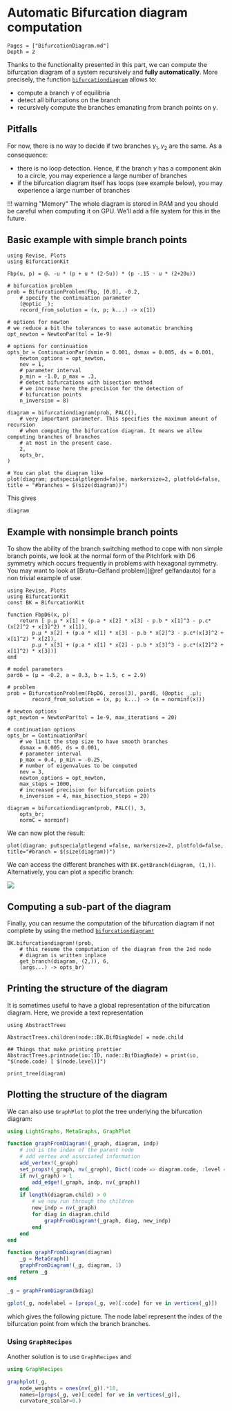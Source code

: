 # Automatic Bifurcation diagram computation

```@contents
Pages = ["BifurcationDiagram.md"]
Depth = 2
```
 
Thanks to the functionality presented in this part, we can compute the bifurcation diagram of a system recursively and **fully automatically**. More precisely, the function [`bifurcationdiagram`](@ref) allows to:

- compute a branch $\gamma$ of equilibria
- detect all bifurcations on the branch
- recursively compute the branches emanating from branch points on $\gamma$.

## Pitfalls
 
 For now, there is no way to decide if two branches $\gamma_1,\gamma_2$ are the same. As a consequence:

- there is no loop detection. Hence, if the branch $\gamma$ has a component akin to a circle, you may experience a large number of branches
- if the bifurcation diagram itself has loops (see example below), you may experience a large number of branches

!!! warning "Memory"
    The whole diagram is stored in RAM and you should be careful when computing it on GPU. We'll add a file system for this in the future. 

## Basic example with simple branch points

```@example BDIAG
using Revise, Plots
using BifurcationKit

Fbp(u, p) = @. -u * (p + u * (2-5u)) * (p -.15 - u * (2+20u))

# bifurcation problem
prob = BifurcationProblem(Fbp, [0.0], -0.2, 
	# specify the continuation parameter
	(@optic _);
	record_from_solution = (x, p; k...) -> x[1])

# options for newton
# we reduce a bit the tolerances to ease automatic branching
opt_newton = NewtonPar(tol = 1e-9)

# options for continuation
opts_br = ContinuationPar(dsmin = 0.001, dsmax = 0.005, ds = 0.001,
	newton_options = opt_newton,
	nev = 1,
	# parameter interval
	p_min = -1.0, p_max = .3,
	# detect bifurcations with bisection method
	# we increase here the precision for the detection of
	# bifurcation points
	n_inversion = 8)

diagram = bifurcationdiagram(prob, PALC(),
	# very important parameter. This specifies the maximum amount of recursion
	# when computing the bifurcation diagram. It means we allow computing branches of branches 
	# at most in the present case.
	2,
	opts_br,
)
	
# You can plot the diagram like 
plot(diagram; putspecialptlegend=false, markersize=2, plotfold=false, title = "#branches = $(size(diagram))")
```

This gives

```@example BDIAG
diagram
```

## Example with nonsimple branch points

To show the ability of the branch switching method to cope with non simple branch points, we look at the normal form of the Pitchfork with D6 symmetry which occurs frequently in problems with hexagonal symmetry. You may want to look at [Bratu–Gelfand problem](@ref gelfandauto) for a non trivial example of use.

```@example BDIAG2
using Revise, Plots
using BifurcationKit
const BK = BifurcationKit

function FbpD6(x, p)
	return [ p.μ * x[1] + (p.a * x[2] * x[3] - p.b * x[1]^3 - p.c*(x[2]^2 + x[3]^2) * x[1]),
		p.μ * x[2] + (p.a * x[1] * x[3] - p.b * x[2]^3 - p.c*(x[3]^2 + x[1]^2) * x[2]),
		p.μ * x[3] + (p.a * x[1] * x[2] - p.b * x[3]^3 - p.c*(x[2]^2 + x[1]^2) * x[3])]
end

# model parameters
pard6 = (μ = -0.2, a = 0.3, b = 1.5, c = 2.9)

# problem
prob = BifurcationProblem(FbpD6, zeros(3), pard6, (@optic _.μ);
		record_from_solution = (x, p; k...) -> (n = norminf(x)))

# newton options
opt_newton = NewtonPar(tol = 1e-9, max_iterations = 20)

# continuation options
opts_br = ContinuationPar(
	# we limit the step size to have smooth branches
	dsmax = 0.005, ds = 0.001, 
	# parameter interval
	p_max = 0.4, p_min = -0.25, 
	# number of eigenvalues to be computed
	nev = 3, 
	newton_options = opt_newton, 
	max_steps = 1000,
	# increased precision for bifurcation points
	n_inversion = 4, max_bisection_steps = 20)

diagram = bifurcationdiagram(prob, PALC(), 3,
	opts_br;
	normC = norminf)
```

We can now plot the result:

```@example BDIAG2
plot(diagram; putspecialptlegend =false, markersize=2, plotfold=false, title="#branch = $(size(diagram))")
```

We can access the different branches with `BK.getBranch(diagram, (1,))`. Alternatively, you can plot a specific branch:

![](diagramD6b.png)

## Computing a sub-part of the diagram

Finally, you can resume the computation of the bifurcation diagram if not complete by using the method [`bifurcationdiagram!`](@ref)
 
```@example BDIAG2
BK.bifurcationdiagram!(prob,
	# this resume the computation of the diagram from the 2nd node
	# diagram is written inplace
	get_branch(diagram, (2,)), 6, 
	(args...) -> opts_br)
```
 
## Printing the structure of the diagram

It is sometimes useful to have a global representation of the bifurcation diagram. Here, we provide a text representation

```@example BDIAG2
using AbstractTrees

AbstractTrees.children(node::BK.BifDiagNode) = node.child

## Things that make printing prettier
AbstractTrees.printnode(io::IO, node::BifDiagNode) = print(io, "$(node.code) [ $(node.level)]")

print_tree(diagram)
```

## Plotting the structure of the diagram

We can also use `GraphPlot` to plot the tree underlying the bifurcation diagram:

```julia
using LightGraphs, MetaGraphs, GraphPlot

function graphFromDiagram!(_graph, diagram, indp)
	# ind is the index of the parent node
	# add vertex and associated information
	add_vertex!(_graph)
	set_props!(_graph, nv(_graph), Dict(:code => diagram.code, :level => diagram.level))
	if nv(_graph) > 1
		add_edge!(_graph, indp, nv(_graph))
	end
	if length(diagram.child) > 0
		# we now run through the children
		new_indp = nv(_graph)
		for diag in diagram.child
			graphFromDiagram!(_graph, diag, new_indp)
		end
	end
end

function graphFromDiagram(diagram) 
	_g = MetaGraph()
	graphFromDiagram!(_g, diagram, 1)
	return _g
end

_g = graphFromDiagram(bdiag)

gplot(_g, nodelabel = [props(_g, ve)[:code] for ve in vertices(_g)])
```

which gives the following picture. The node label represent the index of the bifurcation point from which the branch branches.


### Using `GraphRecipes`

Another solution is to use `GraphRecipes` and 

```julia
using GraphRecipes

graphplot(_g, 
	node_weights = ones(nv(_g)).*10, 
	names=[props(_g, ve)[:code] for ve in vertices(_g)], 
	curvature_scalar=0.)
```
